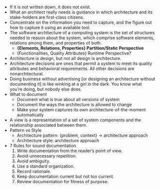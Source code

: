 - If it is not written down, it does not exist.
- What an architect really needs is guidance in which architecture and its stake-holders are first-class citizens.
- Concentrate on the information you need to capture, and the figure out how to capture it using an available tool. 
-  The software architecture of a computing system is the set of structures needed to reason about the system, which comprise software elements, relations among them, and properties of both.
	-  **{Elements, Relations, Properties} Partition/Static Perspective**
	-  {Functionalities, Quality Attributes} Runtime Perspective?
- Architecture is design, but not all design is architecture.
- Architecture decisions are ones that permit a system to meet its quality attributes and behavioral requirements. All other decisions are nonarchitectural. 
-  Doing business without advertising [or designing an architecture without documenting it] is like winking at a girl in the dark. You know what you’re doing, but nobody else does.
-  What to document
	-  Document what is true about all versions of system
	-  Document the ways the architecture is allowed to change
	-  Make your system captures its own architecture-of-the-moment automatically
-  A view is a representation of a set of system components and the relationship associated between them.
-  Pattern vs Style
	- Architecture pattern: {problem, context} -> architecture approach
	- Architecture style: architecture approach
- 7 Rules for sound documentation
	1.  Write documentation from the reader’s point of view.
	2.  Avoid unnecessary repetition.
	3.  Avoid ambiguity.
	4.  Use a standard organization.
	5.  Record rationale.
	6.  Keep documentation current but not too current.
    7.  Review documentation for fitness of purpose.
